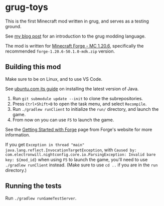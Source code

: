 # grug-toys

This is the first Minecraft mod written in grug, and serves as a testing ground.

See [my blog post](https://mynameistrez.github.io/2024/02/29/creating-the-perfect-modding-language.html) for an introduction to the grug modding language.

The mod is written for [Minecraft Forge - MC 1.20.6](https://files.minecraftforge.net/net/minecraftforge/forge/index_1.20.6.html), specifically the recommended `forge-1.20.6-50.1.0-mdk.zip` version.

## Building this mod

Make sure to be on Linux, and to use VS Code.

See [ubuntu.com its guide](https://ubuntu.com/tutorials/install-jre) on installing the latest version of Java.

1. Run `git submodule update --init` to clone the subrepositories.
2. Press `Ctrl+Shift+B` to open the task menu, and select `Recompile`.
3. Run `./gradlew runClient` to initialize the `run/` directory, and launch the game.
4. From now on you can use `F5` to launch the game.

See the [Getting Started with Forge](https://docs.minecraftforge.net/en/latest/gettingstarted/) page from Forge's website for more information.

If you get `Exception in thread "main" java.lang.reflect.InvocationTargetException`, with `Caused by: com.electronwill.nightconfig.core.io.ParsingException: Invalid bare key: ${mod_id}` when using `F5` to launch the game, you'll need to use `./gradlew runClient` instead. (Make sure to use `cd ..` if you are in the `run` directory.)

## Running the tests

Run `./gradlew runGameTestServer`.
